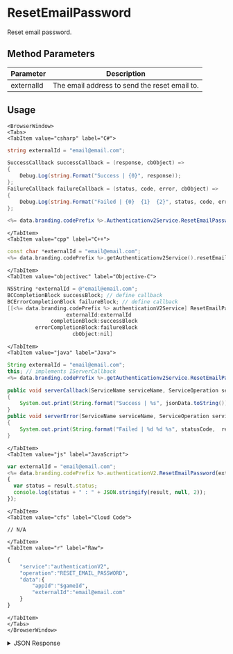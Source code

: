 # ResetEmailPassword

Reset email password.

<PartialServop service_name="authenticationV2" operation_name="RESET_EMAIL_PASSWORD" />

## Method Parameters

| Parameter  | Description                                   |
| ---------- | --------------------------------------------- |
| externalId | The email address to send the reset email to. |

## Usage

```mdx-code-block
<BrowserWindow>
<Tabs>
<TabItem value="csharp" label="C#">
```

```csharp
string externalId = "email@email.com";

SuccessCallback successCallback = (response, cbObject) =>
{
    Debug.Log(string.Format("Success | {0}", response));
};
FailureCallback failureCallback = (status, code, error, cbObject) =>
{
    Debug.Log(string.Format("Failed | {0}  {1}  {2}", status, code, error));
};

<%= data.branding.codePrefix %>.Authenticationv2Service.ResetEmailPassword(externalId, successCallback, failureCallback);
```

```mdx-code-block
</TabItem>
<TabItem value="cpp" label="C++">
```

```cpp
const char *externalId = "email@email.com";
<%= data.branding.codePrefix %>.getAuthenticationv2Service().resetEmailPassword(externalId, this);
```

```mdx-code-block
</TabItem>
<TabItem value="objectivec" label="Objective-C">
```

```objectivec
NSString *externalId = @"email@email.com";
BCCompletionBlock successBlock; // define callback
BCErrorCompletionBlock failureBlock; // define callback
[[<%= data.branding.codePrefix %> authenticationV2Service] ResetEmailPassword:
                   externalId:externalId
              completionBlock:successBlock
         errorCompletionBlock:failureBlock
                     cbObject:nil]
```

```mdx-code-block
</TabItem>
<TabItem value="java" label="Java">
```

```java
String externalId = "email@email.com";
this; // implements IServerCallback
<%= data.branding.codePrefix %>.getAuthenticationv2Service.ResetEmailPassword(externalId, this);

public void serverCallback(ServiceName serviceName, ServiceOperation serviceOperation, JSONObject jsonData)
{
    System.out.print(String.format("Success | %s", jsonData.toString()));
}
public void serverError(ServiceName serviceName, ServiceOperation serviceOperation, int statusCode, int reasonCode, String jsonError)
{
    System.out.print(String.format("Failed | %d %d %s", statusCode,  reasonCode, jsonError.toString()));
}

```

```mdx-code-block
</TabItem>
<TabItem value="js" label="JavaScript">
```

```javascript
var externalId = "email@email.com";
<%= data.branding.codePrefix %>.authenticationV2.ResetEmailPassword(externalId, result =>
{
  var status = result.status;
  console.log(status + " : " + JSON.stringify(result, null, 2));
});
```

```mdx-code-block
</TabItem>
<TabItem value="cfs" label="Cloud Code">
```

```cfscript
// N/A
```

```mdx-code-block
</TabItem>
<TabItem value="r" label="Raw">
```

```r
{
    "service":"authenticationV2",
    "operation":"RESET_EMAIL_PASSWORD",
    "data":{
        "appId":"$gameId",
        "externalId":"email@email.com"
    }
}
```

```mdx-code-block
</TabItem>
</Tabs>
</BrowserWindow>
```

<details>
<summary>JSON Response</summary>

```json
{
    "status": 200,
    "data": null
}
```

</details>
